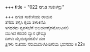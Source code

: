 +++
title = "022 ನಗುತ ಸಾಕೇಳೆನ್ದು"

+++
ನಗುತ ಸಾಕೇಳೆಂದು ರಾಯನ   
ತೆಗೆದು ತಳ್ಕಿಸಿ ಕೈಯ ತಳುಕಿನೊ  
ಳಗಧರನು ನೃಪಸಭೆಗೆ ಬಿಜಯಂಗೈದನೊಲವಿನಲಿ  
ಮುಗಿದ ಕರದಲಿ ವ್ಯಾಸ ಧೌಮ್ಯಾ  
ದಿಗಳು ಮೈಯಿಕ್ಕಿದರಖಿಳ ಮಂ  
ತ್ರಿಗಳು ಸಚಿವರು ನೆರುದುದಾಳೋಚನೆಯ ಭವನದಲಿ    ॥22॥